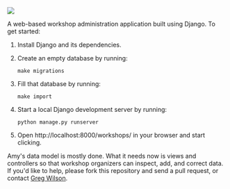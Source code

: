 <img src="https://raw.githubusercontent.com/gvwilson/amy/master/logo.png" />

A web-based workshop administration application built using Django.
To get started:

1.  Install Django and its dependencies.

2.  Create an empty database by running:

    ~~~
    make migrations
    ~~~

3.  Fill that database by running:

    ~~~
    make import
    ~~~

4.  Start a local Django development server by running:

    ~~~
    python manage.py runserver
    ~~~

5.  Open http://localhost:8000/workshops/ in your browser and start clicking.

Amy's data model is mostly done.
What it needs now is views and controllers
so that workshop organizers can inspect, add, and correct data.
If you'd like to help,
please fork this repository and send a pull request,
or contact [Greg Wilson](gvwilson@software-carpentry.org).
